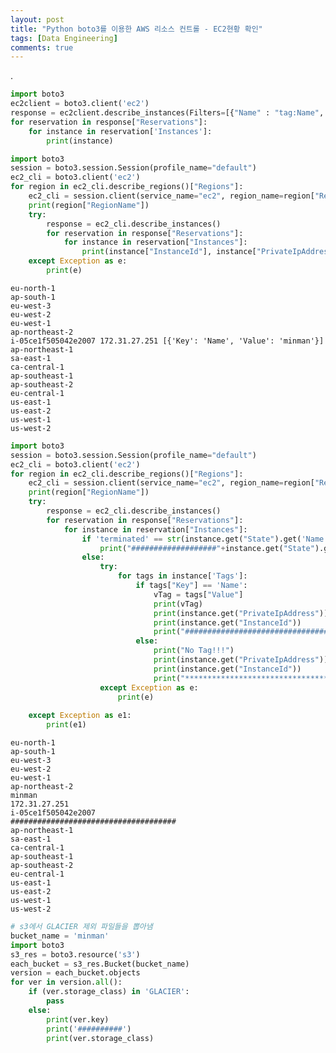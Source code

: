 ```yaml
---
layout: post
title: "Python boto3를 이용한 AWS 리소스 컨트롤 - EC2현황 확인"
tags: [Data Engineering]
comments: true
---
```


.

```python
import boto3
ec2client = boto3.client('ec2')
response = ec2client.describe_instances(Filters=[{"Name" : "tag:Name", "Values" : ["minman"]}])
for reservation in response["Reservations"]:
    for instance in reservation['Instances']:
        print(instance)
```


```python
import boto3
session = boto3.session.Session(profile_name="default")
ec2_cli = boto3.client('ec2')
for region in ec2_cli.describe_regions()["Regions"]:
    ec2_cli = session.client(service_name="ec2", region_name=region["RegionName"])
    print(region["RegionName"])
    try:
        response = ec2_cli.describe_instances()
        for reservation in response["Reservations"]:
            for instance in reservation["Instances"]:
                print(instance["InstanceId"], instance["PrivateIpAddress"], instance["Tags"])
    except Exception as e:
        print(e)
```

    eu-north-1
    ap-south-1
    eu-west-3
    eu-west-2
    eu-west-1
    ap-northeast-2
    i-05ce1f505042e2007 172.31.27.251 [{'Key': 'Name', 'Value': 'minman'}]
    ap-northeast-1
    sa-east-1
    ca-central-1
    ap-southeast-1
    ap-southeast-2
    eu-central-1
    us-east-1
    us-east-2
    us-west-1
    us-west-2
    


```python
import boto3
session = boto3.session.Session(profile_name="default")
ec2_cli = boto3.client('ec2')
for region in ec2_cli.describe_regions()["Regions"]:
    ec2_cli = session.client(service_name="ec2", region_name=region["RegionName"])
    print(region["RegionName"])
    try:
        response = ec2_cli.describe_instances()
        for reservation in response["Reservations"]:
            for instance in reservation["Instances"]:
                if 'terminated' == str(instance.get("State").get('Name')) or 'pending' == str(instance.get("State").get('Name')):
                    print("###################"+instance.get("State").get('Name'))
                else:
                    try:
                        for tags in instance['Tags']:
                            if tags["Key"] == 'Name':
                                vTag = tags["Value"]
                                print(vTag)
                                print(instance.get("PrivateIpAddress"))
                                print(instance.get("InstanceId"))
                                print("#####################################")
                            else:
                                print("No Tag!!!")
                                print(instance.get("PrivateIpAddress"))
                                print(instance.get("InstanceId"))
                                print("*************************************")
                    except Exception as e:
                        print(e)
                        
    except Exception as e1:
        print(e1)
```

    eu-north-1
    ap-south-1
    eu-west-3
    eu-west-2
    eu-west-1
    ap-northeast-2
    minman
    172.31.27.251
    i-05ce1f505042e2007
    #####################################
    ap-northeast-1
    sa-east-1
    ca-central-1
    ap-southeast-1
    ap-southeast-2
    eu-central-1
    us-east-1
    us-east-2
    us-west-1
    us-west-2
    


```python
# s3에서 GLACIER 제외 파일들을 뽑아냄
bucket_name = 'minman'
import boto3
s3_res = boto3.resource('s3')
each_bucket = s3_res.Bucket(bucket_name)
version = each_bucket.objects
for ver in version.all():
    if (ver.storage_class) in 'GLACIER':
        pass
    else:
        print(ver.key)
        print('##########')
        print(ver.storage_class)
```
